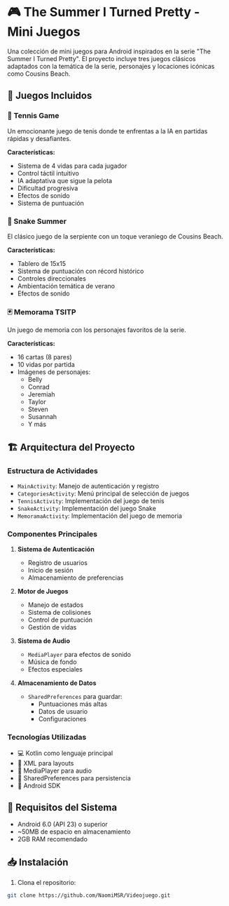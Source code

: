 # 🎮 The Summer I Turned Pretty - Mini Juegos

Una colección de mini juegos para Android inspirados en la serie "The Summer I Turned Pretty". El proyecto incluye tres juegos clásicos adaptados con la temática de la serie, personajes y locaciones icónicas como Cousins Beach.

## 📱 Juegos Incluidos

### 🎾 Tennis Game
Un emocionante juego de tenis donde te enfrentas a la IA en partidas rápidas y desafiantes.

**Características:**
- Sistema de 4 vidas para cada jugador
- Control táctil intuitivo
- IA adaptativa que sigue la pelota
- Dificultad progresiva
- Efectos de sonido
- Sistema de puntuación

### 🐍 Snake Summer
El clásico juego de la serpiente con un toque veraniego de Cousins Beach.

**Características:**
- Tablero de 15x15
- Sistema de puntuación con récord histórico
- Controles direccionales
- Ambientación temática de verano
- Efectos de sonido

### 🃏 Memorama TSITP
Un juego de memoria con los personajes favoritos de la serie.

**Características:**
- 16 cartas (8 pares)
- 10 vidas por partida
- Imágenes de personajes:
  - Belly
  - Conrad
  - Jeremiah
  - Taylor
  - Steven
  - Susannah
  - Y más

## 🏗️ Arquitectura del Proyecto

### Estructura de Actividades
- `MainActivity`: Manejo de autenticación y registro
- `CategoriesActivity`: Menú principal de selección de juegos
- `TennisActivity`: Implementación del juego de tenis
- `SnakeActivity`: Implementación del juego Snake
- `MemoramaActivity`: Implementación del juego de memoria

### Componentes Principales
1. **Sistema de Autenticación**
   - Registro de usuarios
   - Inicio de sesión
   - Almacenamiento de preferencias

2. **Motor de Juegos**
   - Manejo de estados
   - Sistema de colisiones
   - Control de puntuación
   - Gestión de vidas

3. **Sistema de Audio**
   - `MediaPlayer` para efectos de sonido
   - Música de fondo
   - Efectos especiales

4. **Almacenamiento de Datos**
   - `SharedPreferences` para guardar:
     - Puntuaciones más altas
     - Datos de usuario
     - Configuraciones

### Tecnologías Utilizadas
- 💻 Kotlin como lenguaje principal
- 🎨 XML para layouts
- 🎵 MediaPlayer para audio
- 💾 SharedPreferences para persistencia
- 📱 Android SDK

## 🚀 Requisitos del Sistema
- Android 6.0 (API 23) o superior
- ~50MB de espacio en almacenamiento
- 2GB RAM recomendado

## 📥 Instalación
1. Clona el repositorio:
```bash
git clone https://github.com/NaomiMSR/Videojuego.git
